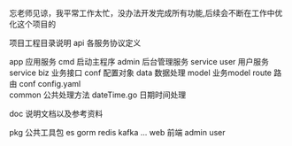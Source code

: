 忘老师见谅，我平常工作太忙，没办法开发完成所有功能,后续会不断在工作中优化这个项目的

项目工程目录说明
api     各服务协议定义

app     应用服务
    cmd 启动主程序
    admin   后台管理服务
        service
    user    用户服务
        service 
            biz     业务接口
            conf    配置对象
            data    数据处理
            model   业务model
route   路由
conf
    config.yaml    
common 公共处理方法
    dateTime.go 日期时间处理

doc     说明文档以及参考资料

pkg     公共工具包
    es
    gorm
    redis
    kafka
    ...
web     前端
    admin
    user
